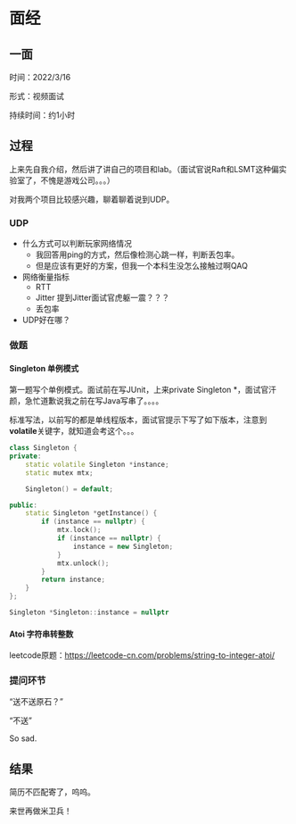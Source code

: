 # 面经

## 一面

时间：2022/3/16

形式：视频面试

持续时间：约1小时

## 过程

上来先自我介绍，然后讲了讲自己的项目和lab。（面试官说Raft和LSMT这种偏实验室了，不愧是游戏公司。。。）

对我两个项目比较感兴趣，聊着聊着说到UDP。

### UDP

+ 什么方式可以判断玩家网络情况
  + 我回答用ping的方式，然后像检测心跳一样，判断丢包率。
  + 但是应该有更好的方案，但我一个本科生没怎么接触过啊QAQ
+ 网络衡量指标
  + RTT
  + Jitter 提到Jitter面试官虎躯一震？？？
  + 丢包率
+ UDP好在哪？

### 做题

#### Singleton 单例模式

第一题写个单例模式。面试前在写JUnit，上来private Singleton *，面试官汗颜，急忙道歉说我之前在写Java写串了。。。。

标准写法，以前写的都是单线程版本，面试官提示下写了如下版本，注意到**volatile**关键字，就知道会考这个。。。

```c++
class Singleton {
private:
    static volatile Singleton *instance;
    static mutex mtx;

    Singleton() = default;

public:
    static Singleton *getInstance() {
        if (instance == nullptr) {
            mtx.lock();
            if (instance == nullptr) {
                instance = new Singleton;
            }
            mtx.unlock();
        }
        return instance;
    }
};

Singleton *Singleton::instance = nullptr
```

#### Atoi 字符串转整数

leetcode原题：https://leetcode-cn.com/problems/string-to-integer-atoi/

### 提问环节

“送不送原石？”

“不送”

So sad.

## 结果

简历不匹配寄了，呜呜。

来世再做米卫兵！